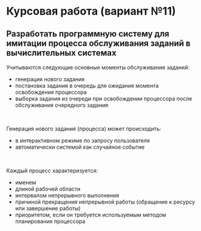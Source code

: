 # Курсовая работа (вариант №11)
        
<h2>Разработать программную систему для имитации процесса обслуживания заданий в вычислительных системах</h2>
Учитываются следующие основные моменты обслуживания заданий: 
<ul>
        <li>генерация нового задания
        <li>постановка задания в очередь для ожидания момента освобождения процессора
        <li>выборка задания из очереди при освобождении процессора после обслуживания очередного задания
</ul></br>
        
Генерация нового задания (процесса) может происходить:
<ul>
        <li>в интерактивном режиме по запросу пользователя
        <li>автоматически системой как случайное событие
</ul></br>

Каждый процесс характеризуется:
<ul>
        <li>именем
        <li>длиной рабочей области
        <li>интервалом непрерывного выполнения
        <li>причиной прекращения непрерывной работы (обращение к ресурсу или завершение работы)
        <li>приоритетом, если он требуется используемым методом планирования процессора
</ul>
